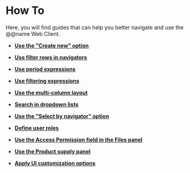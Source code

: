 # How To

Here, you will find guides that can help you better navigate and use the @@name Web Client.

- **[Use the "Create new" option](create-new.md)**
  
- **[Use filter rows in navigators](filter-row-in-navigators.md)**

- **[Use period expressions](period-expressions.md)**

- **[Use filtering expressions](filtering-expressions.md)**
  
- **[Use the multi-column layout](multi-column-layout.md)**
  
- **[Search in dropdown lists](search-dropdown-lists.md)**
  
- **[Use the "Select by navigator" option](select-navigator.md)**
  
- **[Define user roles](user-roles.md)**

- **[Use the Access Permission field in the Files panel](access-permission-field.md)**

- **[Use the Product supply panel](product-supply.md)**
  
- **[Apply UI customization options](./ui-customization/index.md)**
  
